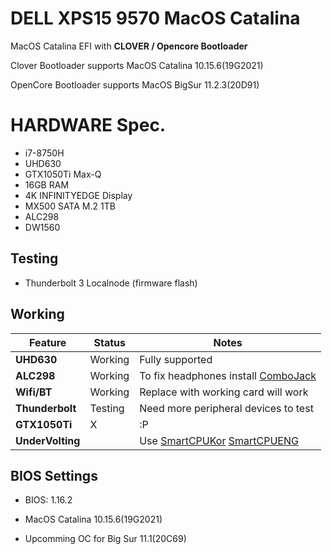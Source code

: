 # DELL XPS15 9570 MacOS Catalina

MacOS Catalina EFI with **CLOVER / Opencore Bootloader**

Clover Bootloader supports MacOS Catalina 10.15.6(19G2021) 

OpenCore Bootloader supports MacOS BigSur 11.2.3(20D91)

# HARDWARE Spec.

* i7-8750H
* UHD630
* GTX1050Ti Max-Q
* 16GB RAM
* 4K INFINITYEDGE Display
* MX500 SATA M.2 1TB
* ALC298
* DW1560

## Testing

* Thunderbolt 3 Localnode (firmware flash)


## Working

| Feature | Status | Notes |
| ------------- | ------------- | ------------- |
| **UHD630** |  Working | Fully supported|
| **ALC298** |  Working  | To fix headphones install [ComboJack](https://github.com/hackintosh-stuff/ComboJack/tree/master/ComboJack_Installer) |
| **Wifi/BT** |  Working | Replace with working card will work|
| **Thunderbolt** | Testing | Need more peripheral devices to test |
| **GTX1050Ti** |  X | :P |
| **UnderVolting** | |Use [SmartCPUKor](https://github.com/rlatn1234/smart-cpu)  [SmartCPUENG](https://github.com/tctien342/smart-cpu)


## BIOS Settings

* BIOS: 1.16.2
* MacOS Catalina 10.15.6(19G2021)

* Upcomming  OC for Big Sur 11.1(20C69)